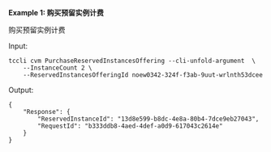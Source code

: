 **Example 1: 购买预留实例计费**

购买预留实例计费

Input: 

```
tccli cvm PurchaseReservedInstancesOffering --cli-unfold-argument  \
    --InstanceCount 2 \
    --ReservedInstancesOfferingId noew0342-324f-f3ab-9uut-wrlnth53dcee
```

Output: 
```
{
    "Response": {
        "ReservedInstanceId": "13d8e599-b8dc-4e8a-80b4-7dce9eb27043",
        "RequestId": "b333ddb8-4aed-4def-a0d9-617043c2614e"
    }
}
```

